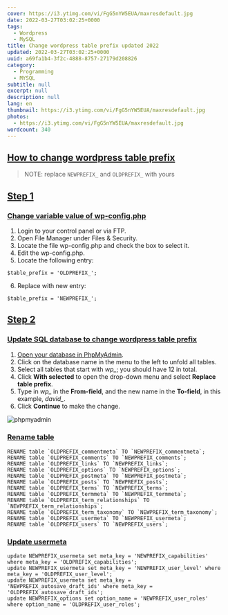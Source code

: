 ```yaml
---
cover: https://i3.ytimg.com/vi/FgG5nYW5EUA/maxresdefault.jpg
date: 2022-03-27T03:02:25+0000
tags:
  - Wordpress
  - MySQL
title: Change wordpress table prefix updated 2022
updated: 2022-03-27T03:02:25+0000
uuid: a69fa1b4-3f2c-4888-8757-27179d208826
category:
  - Programming
  - MYSQL
subtitle: null
excerpt: null
description: null
lang: en
thumbnail: https://i3.ytimg.com/vi/FgG5nYW5EUA/maxresdefault.jpg
photos:
  - https://i3.ytimg.com/vi/FgG5nYW5EUA/maxresdefault.jpg
wordcount: 340
---
```


<h2 id="how-to-change-wordpress-table-prefix" tabindex="-1"><a class="header-anchor" href="#how-to-change-wordpress-table-prefix">How to change wordpress table prefix</a></h2>
<blockquote>
<p>NOTE: replace <code>NEWPREFIX_</code> and <code>OLDPREFIX_</code> with yours</p>
</blockquote>
<h2 id="step-1" tabindex="-1"><a class="header-anchor" href="#step-1">Step 1</a></h2>
<h3 id="change-variable-value-of-wp-config-php" tabindex="-1"><a class="header-anchor" href="#change-variable-value-of-wp-config-php">Change variable value of wp-config.php</a></h3>
<ol>
<li>Login to your control panel or via FTP.</li>
<li>Open File Manager under Files &amp; Security.</li>
<li>Locate the file wp-config.php and check the box to select it.</li>
<li>Edit the wp-config.php.</li>
<li>Locate the following entry:</li>
</ol>
<pre><code class="language-php">$table_prefix = 'OLDPREFIX_';
</code></pre>
<ol start="6">
<li>Replace with new entry:</li>
</ol>
<pre><code class="language-php">$table_prefix = 'NEWPREFIX_';
</code></pre>
<h2 id="step-2" tabindex="-1"><a class="header-anchor" href="#step-2">Step 2</a></h2>
<h3 id="update-sql-database-to-change-wordpress-table-prefix" tabindex="-1"><a class="header-anchor" href="#update-sql-database-to-change-wordpress-table-prefix">Update SQL database to change wordpress table prefix</a></h3>
<ol>
<li><a href="/p/search.html?q=access+database+phpmyadmin">Open your database in PhpMyAdmin</a>.</li>
<li>Click on the database name in the menu to the left to unfold all tables.</li>
<li>Select all tables that start with <em>wp_</em>; you should have 12 in total.</li>
<li>Click <strong>With selected</strong> to open the drop-down menu and select <strong>Replace table prefix</strong>.</li>
<li>Type in <em>wp_</em> in the <strong>From-field</strong>, and the new name in the <strong>To-field</strong>, in this example, <em>david_</em>.</li>
<li>Click <strong>Continue</strong> to make the change.</li>
</ol>
<p><img src="https://help.one.com/hc/article_attachments/360003288777/table-prefix-database.png" alt="phpmyadmin"></p>
<h3 id="rename-table" tabindex="-1"><a class="header-anchor" href="#rename-table">Rename table</a></h3>
<pre><code class="language-sql">RENAME table `OLDPREFIX_commentmeta` TO `NEWPREFIX_commentmeta`;
RENAME table `OLDPREFIX_comments` TO `NEWPREFIX_comments`;
RENAME table `OLDPREFIX_links` TO `NEWPREFIX_links`;
RENAME table `OLDPREFIX_options` TO `NEWPREFIX_options`;
RENAME table `OLDPREFIX_postmeta` TO `NEWPREFIX_postmeta`;
RENAME table `OLDPREFIX_posts` TO `NEWPREFIX_posts`;
RENAME table `OLDPREFIX_terms` TO `NEWPREFIX_terms`;
RENAME table `OLDPREFIX_termmeta` TO `NEWPREFIX_termmeta`;
RENAME table `OLDPREFIX_term_relationships` TO `NEWPREFIX_term_relationships`;
RENAME table `OLDPREFIX_term_taxonomy` TO `NEWPREFIX_term_taxonomy`;
RENAME table `OLDPREFIX_usermeta` TO `NEWPREFIX_usermeta`;
RENAME table `OLDPREFIX_users` TO `NEWPREFIX_users`;
</code></pre>
<h3 id="update-usermeta" tabindex="-1"><a class="header-anchor" href="#update-usermeta">Update usermeta</a></h3>
<pre><code class="language-sql">update NEWPREFIX_usermeta set meta_key = 'NEWPREFIX_capabilities' where meta_key = 'OLDPREFIX_capabilities';
update NEWPREFIX_usermeta set meta_key = 'NEWPREFIX_user_level' where meta_key = 'OLDPREFIX_user_level';
update NEWPREFIX_usermeta set meta_key = 'NEWPREFIX_autosave_draft_ids' where meta_key = 'OLDPREFIX_autosave_draft_ids';
update NEWPREFIX_options set option_name = 'NEWPREFIX_user_roles' where option_name = 'OLDPREFIX_user_roles';
</code></pre>
